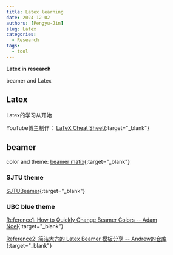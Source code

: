 ```yaml
---
title: Latex learning
date: 2024-12-02
authors: [Pengyu-Jin]
slug: Latex
categories:
  - Research
tags:
  - tool
---
```


**Latex in research**

beamer and Latex

<!-- more -->

## Latex
Latex的学习从[]()开始

YouTube博主制作： [LaTeX Cheat Sheet](https://www.newthinktank.com/2019/01/latex-tutorial/){:target="_blank"}



## beamer

color and theme: [beamer matix](https://mpetroff.net/files/beamer-theme-matrix/){:target="_blank"}

### SJTU theme

[SJTUBeamer](https://github.com/sjtug/SJTUBeamer){:target="_blank"}

### UBC blue theme

[Reference1: How to Quickly Change Beamer Colors -- Adam Noel](https://ramblingacademic.com/2015/12/08/how-to-quickly-overhaul-beamer-colors/#more-2470){:target="_blank"}

[Reference2: 简洁大方的 Latex Beamer 模板分享 -- Andrew的仓库](https://mp.weixin.qq.com/s/mOrMdd_mV6sKzgiVpLJoHg){:target="_blank"}


